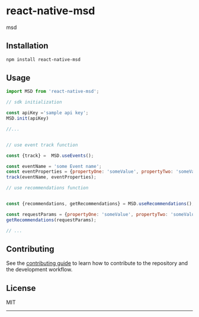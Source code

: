 # react-native-msd

msd

## Installation

```sh
npm install react-native-msd
```

## Usage

```js
import MSD from 'react-native-msd';

// sdk initialization

const apiKey ='sample api key';
MSD.init(apiKey)

//...


// use event track function

const {track} =  MSD.useEvents();

const eventName = 'some Event name';
const eventProperties = {propertyOne: 'someValue', propertyTwo: 'someValue'};
track(eventName, eventProperties);

// use recommendations function


const {recommendations, getRecommendations} = MSD.useRecommendations();

const requestParams = {propertyOne: 'someValue', propertyTwo: 'someValue'};
getRecommendations(requestParams);

// ...

```

## Contributing

See the [contributing guide](CONTRIBUTING.md) to learn how to contribute to the repository and the development workflow.

## License

MIT

---
